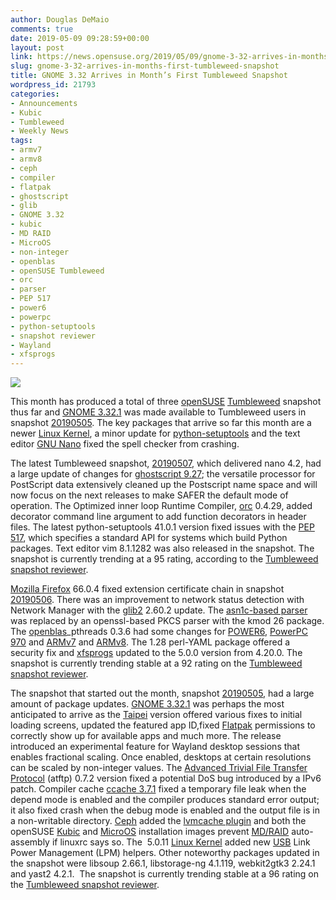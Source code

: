 ```yaml
---
author: Douglas DeMaio
comments: true
date: 2019-05-09 09:28:59+00:00
layout: post
link: https://news.opensuse.org/2019/05/09/gnome-3-32-arrives-in-months-first-tumbleweed-snapshot/
slug: gnome-3-32-arrives-in-months-first-tumbleweed-snapshot
title: GNOME 3.32 Arrives in Month’s First Tumbleweed Snapshot
wordpress_id: 21793
categories:
- Announcements
- Kubic
- Tumbleweed
- Weekly News
tags:
- armv7
- armv8
- ceph
- compiler
- flatpak
- ghostscript
- glib
- GNOME 3.32
- kubic
- MD RAID
- MicroOS
- non-integer
- openblas
- openSUSE Tumbleweed
- orc
- parser
- PEP 517
- power6
- powerpc
- python-setuptools
- snapshot reviewer
- Wayland
- xfsprogs
---
```


![](https://www.gnome.org/wp-content/uploads/2019/03/GNOME-Release332-graphic-940x529.jpg)

This month has produced a total of three [openSUSE](https://www.opensuse.org/) [Tumbleweed](https://en.opensuse.org/Portal:Tumbleweed) snapshot thus far and [GNOME 3.32.1](https://www.gnome.org/news/2019/03/gnome-3-32-released/) was made available to Tumbleweed users in snapshot [20190505](https://lists.opensuse.org/opensuse-factory/2019-05/msg00061.html). The key packages that arrive so far this month are a newer [Linux Kernel](https://www.kernel.org/), a minor update for [python-setuptools](https://pypi.org/project/setuptools/) and the text editor [GNU Nano](https://www.nano-editor.org/) fixed the spell checker from crashing.

The latest Tumbleweed snapshot, [20190507](https://lists.opensuse.org/opensuse-factory/2019-05/msg00088.html), which delivered nano 4.2, had a large update of changes for [ghostscript 9.27](https://www.ghostscript.com/index.html); the versatile processor for PostScript data extensively cleaned up the Postscript name space and will now focus on the next releases to make SAFER the default mode of operation. The Optimized inner loop Runtime Compiler, [orc](https://github.com/GStreamer/orc) 0.4.29, added decorator command line argument to add function decorators in header files. The latest python-setuptools 41.0.1 version fixed issues with the [PEP 517](https://www.python.org/dev/peps/pep-0517/), which specifies a standard API for systems which build Python packages. Text editor vim 8.1.1282 was also released in the snapshot. The snapshot is currently trending at a 95 rating, according to the [Tumbleweed snapshot reviewer](//review.tumbleweed.boombatower.com/).

[Mozilla Firefox](https://www.mozilla.org/en-US/firefox/new/) 66.0.4 fixed extension certificate chain in snapshot [20190506](https://lists.opensuse.org/opensuse-factory/2019-05/msg00078.html). There was an improvement to network status detection with Network Manager with the [glib2](https://github.com/GNOME/glib) 2.60.2 update. The [asn1c-based parser](//lionet.info/asn1c/blog/) was replaced by an openssl-based PKCS parser with the kmod 26 package. The [openblas](https://www.openblas.net/)_pthreads 0.3.6 had some changes for [POWER6](https://en.wikipedia.org/wiki/POWER6), [PowerPC 970](https://en.wikipedia.org/wiki/PowerPC_970) and [ARMv7](https://en.wikipedia.org/wiki/Comparison_of_ARMv7-A_cores) and [ARMv8](https://en.wikichip.org/wiki/arm/armv8). The 1.28 perl-YAML package offered a security fix and [xfsprogs](//xfs.org) updated to the 5.0.0 version from 4.20.0. The snapshot is currently trending stable at a 92 rating on the [Tumbleweed snapshot reviewer](//review.tumbleweed.boombatower.com/).

The snapshot that started out the month, snapshot [20190505](https://lists.opensuse.org/opensuse-factory/2019-05/msg00061.html), had a large amount of package updates. [GNOME 3.32.1](https://www.gnome.org/news/2019/03/gnome-3-32-released/) was perhaps the most anticipated to arrive as the [Taipei](https://www.gnome.org/news/2019/03/gnome-3-32-released/) version offered various fixes to initial loading screens, updated the featured app ID,fixed [Flatpak](https://flatpak.org/) permissions to correctly show up for available apps and much more. The release introduced an experimental feature for Wayland desktop sessions that enables fractional scaling. Once enabled, desktops at certain resolutions can be scaled by non-integer values. The [Advanced Trivial File Transfer Protocol](https://software.opensuse.org/package/atftp) (atftp) 0.7.2 version fixed a potential DoS bug introduced by a IPv6 patch. Compiler cache [ccache 3.7.1](https://ccache.samba.org/releasenotes.html) fixed a temporary file leak when the depend mode is enabled and the compiler produces standard error output; it also fixed crash when the debug mode is enabled and the output file is in a non-writable directory. [Ceph](https://ceph.com/) added the [lvmcache plugin](//man7.org/linux/man-pages/man7/lvmcache.7.html) and both the openSUSE [Kubic](https://kubic.opensuse.org/) and [MicroOS](https://en.opensuse.org/Kubic:MicroOS) installation images prevent [MD/RAID](https://en.wikipedia.org/wiki/Mdadm) auto-assembly if linuxrc says so. The  5.0.11 [Linux Kernel](https://www.kernel.org/) added new [USB](https://en.wikipedia.org/wiki/USB) Link Power Management (LPM) helpers. Other noteworthy packages updated in the snapshot were libsoup 2.66.1, libstorage-ng 4.1.119, webkit2gtk3 2.24.1 and yast2 4.2.1.  The snapshot is currently trending stable at a 96 rating on the [Tumbleweed snapshot reviewer](//review.tumbleweed.boombatower.com/).
